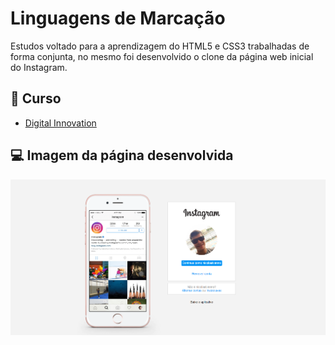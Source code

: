  # Linguagens de Marcação
 Estudos voltado para a aprendizagem do HTML5 e CSS3 trabalhadas de forma conjunta, no mesmo foi desenvolvido o clone da página web inicial do Instagram.
 
 ## 📝 Curso 
 - [Digital Innovation](https://digitalinnovation.one/)
 
 ## 💻 Imagem da página desenvolvida
 
 <img src="./img/clone-instagram-web.png">

